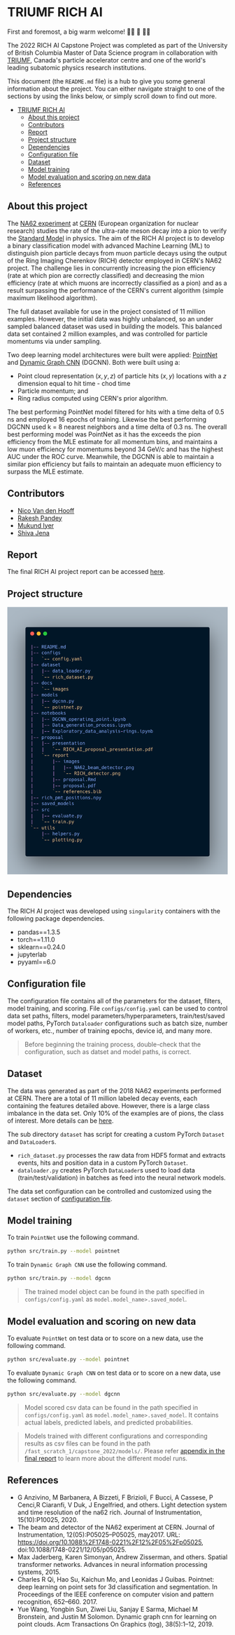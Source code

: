 # TRIUMF RICH AI

First and foremost, a big warm welcome! :balloon::tada: :confetti_ball: :balloon::balloon:

The 2022 RICH AI Capstone Project was completed as part of the University of British Columbia Master of Data Science program in collaboration with [TRIUMF](https://www.triumf.ca/), Canada's particle accelerator centre and one of the world's leading subatomic physics research institutions.

This document (the `README.md` file) is a hub to give you some general information about the project. You can either navigate straight to one of the sections by using the links below, or simply scroll down to find out more.

- [TRIUMF RICH AI](#triumf-rich-ai)
  - [About this project](#about-this-project)
  - [Contributors](#contributors)
  - [Report](#report)
  - [Project structure](#project-structure)
  - [Dependencies](#dependencies)
  - [Configuration file](#configuration-file)
  - [Dataset](#dataset)
  - [Model training](#model-training)
  - [Model evaluation and scoring on new data](#model-evaluation-and-scoring-on-new-data)
  - [References](#references)

## About this project

The [NA62 experiment](https://home.cern/science/experiments/na62) at [CERN](https://www.home.cern/) (European organization for nuclear research) studies the rate of the ultra-rate meson decay into a pion to verify the [Standard Model](https://en.wikipedia.org/wiki/Standard_Model) in physics. The aim of the RICH AI project is to develop a binary classification model with advanced Machine Learning (ML) to distinguish pion particle decays from muon particle decays using the output of the Ring Imaging Cherenkov (RICH) detector employed in CERN's NA62 project. The challenge lies in concurrently increasing the pion efficiency (rate at which pion are correctly classified) and decreasing the mion efficiency (rate at which muons are incorrectly classified as a pion) and as a result surpassing the performance of the CERN's current algorithm (simple maximum likelihood algorithm).

The full dataset available for use in the project consisted of 11 million examples.  However, the initial data was highly unbalanced, so an under sampled balanced dataset was used in building the models. This balanced data set contained 2 million examples, and was controlled for particle momentums via under sampling.

Two deep learning model architectures were built were applied: [PointNet](https://arxiv.org/abs/1612.00593) and [Dynamic Graph CNN](https://arxiv.org/abs/1801.07829) (DGCNN). Both were built using a:

- Point cloud representation $(x, y, z)$ of particle hits $(x, y)$ locations with a $z$ dimension equal to hit time - chod time
- Particle momentum; and
- Ring radius computed using CERN's prior algorithm.

The best performing PointNet model filtered for hits with a time delta of 0.5 ns and employed 16 epochs of training. Likewise the best performing DGCNN used k = 8 nearest neighbors and a time delta of 0.3 ns. The overall best performing model was PointNet as it has the exceeds the pion efficiency from the MLE estimate for all momentum bins, and maintains a low muon efficiency for momentums beyond 34 GeV/c and has the highest AUC under the ROC curve. Meanwhile, the DGCNN is able to maintain a similar pion efficiency but fails to maintain an adequate muon efficiency to surpass the MLE estimate.

## Contributors

- [Nico Van den Hooff](https://www.linkedin.com/in/nicovandenhooff/)
- [Rakesh Pandey](https://www.linkedin.com/in/rakeshpandey820/)
- [Mukund Iyer](https://www.linkedin.com/in/mukund-iyer19/)
- [Shiva Jena](https://www.linkedin.com/in/shiva-jena/)

## Report

The final RICH AI project report can be accessed [here](https://triumf-capstone2022.github.io/richai/welcome.html).

## Project structure

![Project Structure](docs/images/project_org.png)

## Dependencies

The RICH AI project was developed using `singularity` containers with the following package dependencies.

- pandas==1.3.5
- torch==1.11.0
- sklearn==0.24.0
- jupyterlab
- pyyaml==6.0

## Configuration file

The configuration file contains all of the parameters for the dataset, filters, model training, and scoring.
File `configs/config.yaml` can be used to control data set paths, filters, model parameters/hyperparameters, train/test/saved model paths, PyTorch `Dataloader` configurations such as batch size, number of workers, etc., number of training epochs, device id, and many more.

> Before beginning the training process, double-check that the configuration, such as datset and model paths, is correct.

## Dataset

The data was generated as part of the 2018 NA62 experiments performed at CERN. There are a total of 11 million labeled decay events, each containing the features detailed above. However, there is a large class imbalance in the data set. Only 10% of the examples are of pions, the class of interest. More details can be [here](#report).

The sub directory `dataset` has script for creating a custom PyTorch `Dataset` and `DataLoader`s.

- `rich_dataset.py` processes the raw data from HDF5 format and extracts events, hits and position data in a custom PyTorch `Dataset`.
- `dataloader.py` creates PyTorch `DataLoader`s used to load data (train/test/validation) in batches as feed into the neural network models.

The data set configuration can be controlled and customized using the `dataset` section of [configuration file](#configuration-file).

## Model training

To train `PointNet` use the following command.

```bash
python src/train.py --model pointnet
```

To train `Dynamic Graph CNN` use the following command.

```bash
python src/train.py --model dgcnn
```

> The trained model object can be found in the path specified in `configs/config.yaml` as `model.model_name>.saved_model`.

## Model evaluation and scoring on new data

To evaluate `PointNet` on test data or to score on a new data, use the following command.

```bash
python src/evaluate.py --model pointnet
```

To evaluate `Dynamic Graph CNN` on test data or to score on a new data, use the following command.

```bash
python src/evaluate.py --model dgcnn
```

> Model scored csv data can be found in the path specified in `configs/config.yaml` as `model.model_name>.saved_model`. It contains actual labels, predicted labels, and predicted probabilities.

> Models trained with different configurations and corresponding results as csv files can be found in the path `/fast_scratch_1/capstone_2022/models/`. Please refer [appendix in the final report](https://triumf-capstone2022.github.io/richai/appendix/supplementary_notebooks.html) to learn more about the different model runs. 

## References

- G Anzivino, M Barbanera, A Bizzeti, F Brizioli, F Bucci, A Cassese, P Cenci,R Ciaranfi, V Duk, J Engelfried, and others. Light detection system and time resolution of the na62 rich. Journal of Instrumentation, 15(10):P10025, 2020.
- The beam and detector of the NA62 experiment at CERN. Journal of Instrumentation, 12(05):P05025–P05025, may2017.
  URL: <https://doi.org/10.1088%2F1748-0221%2F12%2F05%2Fp05025>, doi:10.1088/1748-0221/12/05/p05025.
- Max Jaderberg, Karen Simonyan, Andrew Zisserman, and others. Spatial transformer networks. Advances in neural information processing systems, 2015.
- Charles R Qi, Hao Su, Kaichun Mo, and Leonidas J Guibas. Pointnet: deep learning on point sets for 3d classification and segmentation. In Proceedings of the IEEE conference on computer vision and pattern recognition, 652–660. 2017.  
- Yue Wang, Yongbin Sun, Ziwei Liu, Sanjay E Sarma, Michael M Bronstein, and Justin M Solomon. Dynamic graph cnn for learning on point clouds. Acm Transactions On Graphics (tog), 38(5):1–12, 2019.
